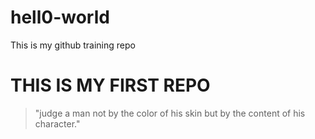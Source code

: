 # hell0-world
This is my github training repo
# THIS IS MY FIRST REPO
>"judge a man not by the color of his skin but by the content of his character."
